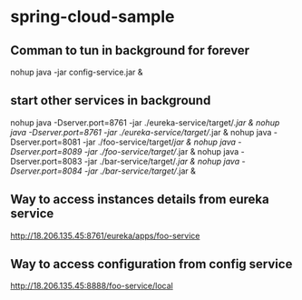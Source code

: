 # spring-cloud-sample

## Comman to tun in background for forever

nohup java -jar config-service.jar &

## start other services in background

nohup java -Dserver.port=8761 -jar ./eureka-service/target/*.jar &
nohup java -Dserver.port=8761 -jar ./eureka-service/target/*.jar &
nohup java -Dserver.port=8081 -jar ./foo-service/target/*jar &
nohup java -Dserver.port=8089 -jar ./foo-service/target/*.jar &
nohup java -Dserver.port=8083 -jar ./bar-service/target/*.jar &
nohup java -Dserver.port=8084 -jar ./bar-service/target/*.jar &


## Way to access instances details from eureka service

http://18.206.135.45:8761/eureka/apps/foo-service

## Way to access configuration from config service

http://18.206.135.45:8888/foo-service/local




